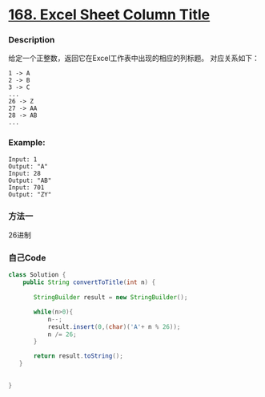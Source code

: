 # [168. Excel Sheet Column Title](https://leetcode.com/problems/excel-sheet-column-title/description/)


### Description

给定一个正整数，返回它在Excel工作表中出现的相应的列标题。
对应关系如下：


    1 -> A
    2 -> B
    3 -> C
    ...
    26 -> Z
    27 -> AA
    28 -> AB 
    ...

### Example:
 
    Input: 1
    Output: "A"
    Input: 28
    Output: "AB"
    Input: 701
    Output: "ZY"
    
### 方法一

26进制

### 自己Code

```java
class Solution {
    public String convertToTitle(int n) {
       
       StringBuilder result = new StringBuilder();

       while(n>0){
           n--;
           result.insert(0,(char)('A'+ n % 26));
           n /= 26;
       }

       return result.toString();
   }

    
}
```


